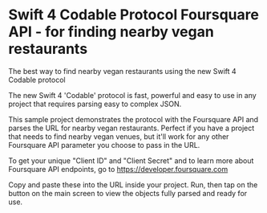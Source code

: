 # Swift 4 Codable Protocol Foursquare API - for finding nearby vegan restaurants
The best way to find nearby vegan restaurants using the new Swift 4 Codable protocol

The new Swift 4 'Codable' protocol is fast, powerful and easy to use in any project that requires parsing easy to complex JSON.

This sample project demonstrates the protocol with the Foursquare API and parses the URL for nearby vegan restaurants.
Perfect if you have a project that needs to find nearby vegan venues, but it'll work for any other Foursquare API parameter you choose to pass in the URL.

To get your unique "Client ID" and "Client Secret" and to learn more about Foursquare API endpoints, go to   https://developer.foursquare.com

Copy and paste these into the URL inside your project.
Run, then tap on the button on the main screen to view the objects fully parsed and ready for use.
